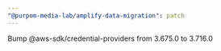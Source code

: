 ```yaml
---
"@purpom-media-lab/amplify-data-migration": patch
---
```


Bump @aws-sdk/credential-providers from 3.675.0 to 3.716.0
